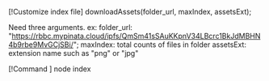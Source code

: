 [!Customize index file]
downloadAssets(folder_url, maxIndex, assetsExt);

Need three arguments.
ex:
  folder_url: "https://rbbc.mypinata.cloud/ipfs/QmSm41sSAuKKpnV34LBcrc1BkJdMBHN4b9rbe9MvGCjSBi/";
  maxIndex: total counts of files in folder
  assetsExt: extension name such as "png" or "jpg"

[!Command ]
node index